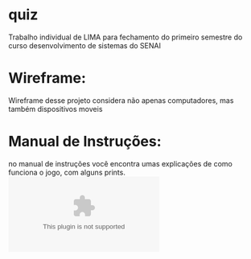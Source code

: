 # quiz
Trabalho individual de LIMA para fechamento do primeiro semestre do curso desenvolvimento de sistemas do SENAI

# Wireframe:
Wireframe desse projeto considera não apenas computadores, mas também dispositivos moveis 

# Manual de Instruções:
no manual de instruções você encontra umas explicações de como funciona o jogo, com alguns prints.
![Manual de instruções!](https://sesisenaispedu-my.sharepoint.com/personal/ana_oliveira211_senaisp_edu_br/Documents/Manual%20de%20Instru%C3%A7%C3%B5es%20-%20Copiar.docx)
